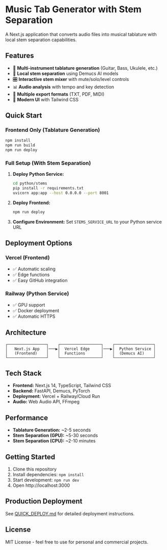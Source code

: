 # Music Tab Generator with Stem Separation

A Next.js application that converts audio files into musical tablature with local stem separation capabilities.

## Features

- 🎵 **Multi-instrument tablature generation** (Guitar, Bass, Ukulele, etc.)
- 🎤 **Local stem separation** using Demucs AI models
- 🎛️ **Interactive stem mixer** with mute/solo/level controls
- 📊 **Audio analysis** with tempo and key detection
- 📁 **Multiple export formats** (TXT, PDF, MIDI)
- 🎨 **Modern UI** with Tailwind CSS

## Quick Start

### Frontend Only (Tablature Generation)

```bash
npm install
npm run build
npm run deploy
```

### Full Setup (With Stem Separation)

1. **Deploy Python Service:**
   ```bash
   cd python/stems
   pip install -r requirements.txt
   uvicorn app:app --host 0.0.0.0 --port 8001
   ```

2. **Deploy Frontend:**
   ```bash
   npm run deploy
   ```

3. **Configure Environment:**
   Set `STEMS_SERVICE_URL` to your Python service URL

## Deployment Options

### Vercel (Frontend)
- ✅ Automatic scaling
- ✅ Edge functions
- ✅ Easy GitHub integration

### Railway (Python Service)
- ✅ GPU support
- ✅ Docker deployment
- ✅ Automatic HTTPS

## Architecture

```
┌─────────────────┐    ┌──────────────────┐    ┌─────────────────┐
│   Next.js App   │───▶│  Vercel Edge     │───▶│  Python Service │
│   (Frontend)    │    │  Functions       │    │  (Demucs AI)    │
└─────────────────┘    └──────────────────┘    └─────────────────┘
```

## Tech Stack

- **Frontend:** Next.js 14, TypeScript, Tailwind CSS
- **Backend:** FastAPI, Demucs, PyTorch
- **Deployment:** Vercel + Railway/Cloud Run
- **Audio:** Web Audio API, FFmpeg

## Performance

- **Tablature Generation:** ~2-5 seconds
- **Stem Separation (GPU):** ~5-30 seconds
- **Stem Separation (CPU):** ~2-10 minutes

## Getting Started

1. Clone this repository
2. Install dependencies: `npm install`
3. Start development: `npm run dev`
4. Open http://localhost:3000

## Production Deployment

See [QUICK_DEPLOY.md](./QUICK_DEPLOY.md) for detailed deployment instructions.

## License

MIT License - feel free to use for personal and commercial projects.